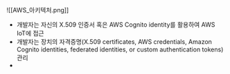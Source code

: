 
![[AWS_아키텍처.png]]


- 개발자는 자신의 X.509 인증서 혹은 AWS Cognito identity를 활용하여 AWS IoT에 접근
- 개발자는 장치의 자격증명(X.509 certificates, AWS credentials, Amazon Cognito identities, federated identities, or custom authentication tokens) 관리
- 